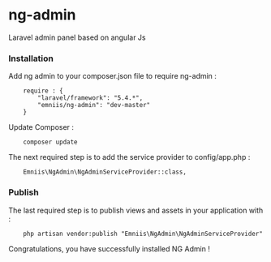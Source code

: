 # ng-admin
Laravel admin panel based on angular Js
### Installation ###
Add ng admin to your composer.json file to require ng-admin :
```
    require : {
        "laravel/framework": "5.4.*",
        "emniis/ng-admin": "dev-master"
    }
```

Update Composer :
```
    composer update
```

The next required step is to add the service provider to config/app.php :
```
    Emniis\NgAdmin\NgAdminServiceProvider::class,
```

### Publish ###

The last required step is to publish views and assets in your application with :
```
    php artisan vendor:publish "Emniis\NgAdmin\NgAdminServiceProvider"
```

Congratulations, you have successfully installed NG Admin !

